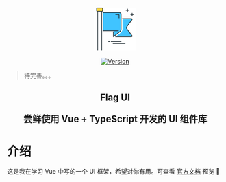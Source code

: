 
<p align="center">
  <a href="https://github.com/zyqq/wheel" target="_blank" rel="noopener noreferrer">
    <img width="100" src="public/flag.png" alt="Echo Wheel logo">
  </a>
</p>

<p align="center">
  <a href="https://www.npmjs.com/package/flag-ui" target="_blank">
    <img src="https://img.shields.io/badge/npm-v0.0.3-blue" alt="Version">
  </a>
</p>

> 待完善。。。

<h2 align="center">Flag UI

尝鲜使用 Vue + TypeScript 开发的 UI 组件库</h2>

# 介绍

这是我在学习 Vue 中写的一个 UI 框架，希望对你有用。可查看  [官方文档](https://heycn.github.io/flag-ui-website) 预览 👀